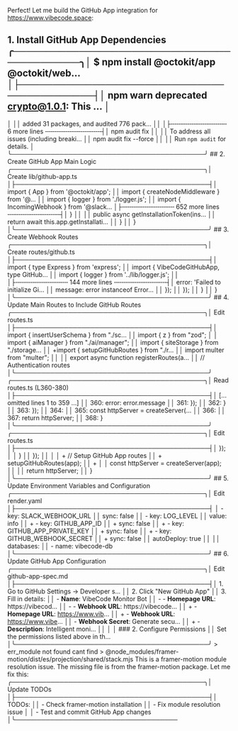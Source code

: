 
Perfect! Let me build the GitHub App integration for https://www.vibecode.space:            
## 1. Install GitHub App Dependencies                                                       ╭────────────────────────────────────────────╮│ $ npm install @octokit/app @octokit/web... │├────────────────────────────────────────────┤│ npm warn deprecated crypto@1.0.1: This ... │
│                                            ││ added 31 packages, and audited 776 pack... ││                                            │├╌╌╌╌╌╌╌╌╌╌╌╌╌╌╌ 6 more lines ╌╌╌╌╌╌╌╌╌╌╌╌╌╌╌┤│   npm audit fix                            ││                                            ││ To address all issues (including breaki... ││   npm audit fix --force                    ││                                            ││ Run `npm audit` for details.               │
╰────────────────────────────────────────────╯                                              ## 2. Create GitHub App Main Logic
                                              ╭────────────────────────────────────────────╮│ Create lib/github-app.ts                   │├────────────────────────────────────────────┤│ import { App } from '@octokit/app';        ││ import { createNodeMiddleware } from '@... ││ import { logger } from './logger.js';      ││ import { IncomingWebhook } from '@slack... │├╌╌╌╌╌╌╌╌╌╌╌╌╌╌ 652 more lines ╌╌╌╌╌╌╌╌╌╌╌╌╌╌┤│   }                                        ││                                            ││   public async getInstallationToken(ins... ││     return await this.app.getInstallati... ││   }                                        ││ }                                          │╰────────────────────────────────────────────╯                                              ## 3. Create Webhook Routes                                                                 ╭────────────────────────────────────────────╮│ Create routes/github.ts                    │├────────────────────────────────────────────┤│ import { type Express } from 'express';    ││ import { VibeCodeGitHubApp, type GitHub... ││ import { logger } from '../lib/logger.js'; ││                                            │├╌╌╌╌╌╌╌╌╌╌╌╌╌╌ 144 more lines ╌╌╌╌╌╌╌╌╌╌╌╌╌╌┤│         error: 'Failed to initialize Gi... ││         message: error instanceof Error... ││       });                                  ││     });                                    ││   }                                        ││ }                                          │╰────────────────────────────────────────────╯
                                              ## 4. Update Main Routes to Include GitHub Routes                                                                                         ╭────────────────────────────────────────────╮│ Edit routes.ts                             │├────────────────────────────────────────────┤│  import { insertUserSchema } from "./sc... ││  import { z } from "zod";                  │
│  import { aiManager } from "./ai/manager"; ││  import { siteStorage } from "./storage... ││ +import { setupGitHubRoutes } from "./r... ││  import multer from "multer";              ││                                            ││  export async function registerRoutes(a... ││    // Authentication routes                │╰────────────────────────────────────────────╯                                              ╭────────────────────────────────────────────╮│ Read routes.ts (L360-380)                  │├────────────────────────────────────────────┤│ [... omitted lines 1 to 359 ...]           ││ 360:         error: error.message          ││ 361:       });                             ││ 362:     }                                 ││ 363:   });                                 ││ 364:                                       ││ 365:   const httpServer = createServer(... ││ 366:                                       ││ 367:   return httpServer;                  ││ 368: }                                     │╰────────────────────────────────────────────╯                                              ╭────────────────────────────────────────────╮│ Edit routes.ts                             │├────────────────────────────────────────────┤│        });                                 │
│      }                                     ││    });                                     ││                                            │
│ +  // Setup GitHub App routes              ││ +  setupGitHubRoutes(app);                 ││ +                                          │
│    const httpServer = createServer(app);   ││                                            ││    return httpServer;                      ││  }                                         │╰────────────────────────────────────────────╯                                              ## 5. Update Environment Variables and Configuration                                                                                      ╭────────────────────────────────────────────╮│ Edit render.yaml                           │├────────────────────────────────────────────┤
│        - key: SLACK_WEBHOOK_URL            ││          sync: false                       ││        - key: LOG_LEVEL                    ││          value: info                       ││ +      - key: GITHUB_APP_ID                ││ +        sync: false                       ││ +      - key: GITHUB_APP_PRIVATE_KEY       ││ +        sync: false                       ││ +      - key: GITHUB_WEBHOOK_SECRET        ││ +        sync: false                       ││      autoDeploy: true                      ││                                            ││  databases:                                ││    - name: vibecode-db                     │╰────────────────────────────────────────────╯                                              ## 6. Update GitHub App Configuration                                                       ╭────────────────────────────────────────────╮│ Edit github-app-spec.md                    │├────────────────────────────────────────────┤│  1. Go to GitHub Settings → Developer s... ││  2. Click "New GitHub App"                 ││  3. Fill in details:                       ││     - **Name**: VibeCode Monitor Bot       ││ -   - **Homepage URL**: https://vibecod... ││ -   - **Webhook URL**: https://vibecode... ││ +   - **Homepage URL**: https://www.vib... ││ +   - **Webhook URL**: https://www.vibe... ││     - **Webhook Secret**: Generate secu... ││ +   - **Description**: Intelligent moni... ││                                            │
│  ### 2. Configure Permissions              ││  Set the permissions listed above in th... │╰────────────────────────────────────────────╯
                                              > err_module not found cant find              > @node_modules/framer-motion/dist/es/projection/shared/stack.mjs                                                                         This is a framer-motion module resolution issue. The missing file is from the framer-motion package. Let me fix this:                     
╭────────────────────────────────────────────╮│ Update TODOs                               │├────────────────────────────────────────────┤│ TODOs:                                     ││   - Check framer-motion installation       ││   - Fix module resolution issue            │
│   - Test and commit GitHub App changes     │╰─────────────────────────────────────
